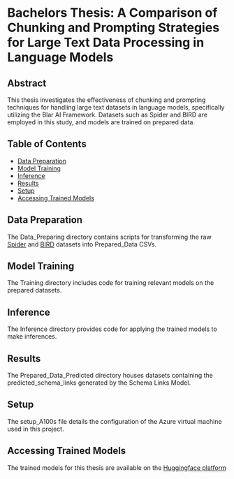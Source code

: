 # Bachelors Thesis: A Comparison of Chunking and Prompting Strategies for Large Text Data Processing in Language Models

## Abstract
This thesis investigates the effectiveness of chunking and prompting techniques for handling large text datasets in language models, specifically utilizing the Blar AI Framework. Datasets such as Spider and BIRD are employed in this study, and models are trained on prepared data.

## Table of Contents
* [Data Preparation](#Data-Preparation)
* [Model Training](#Model-Training)
* [Inference](#Inference)
* [Results](#Results)
* [Setup](#Setup)
* [Accessing Trained Models](#Accessing-Trained-Models)

## Data Preparation
The Data_Preparing directory contains scripts for transforming the raw [Spider](https://yale-lily.github.io//spider) and [BIRD](https://bird-bench.github.io/) datasets into Prepared_Data CSVs.

## Model Training 
The Training directory includes code for training relevant models on the prepared datasets.

## Inference 
The Inference directory provides code for applying the trained models to make inferences.

## Results 
The Prepared_Data_Predicted directory houses datasets containing the predicted_schema_links generated by the Schema Links Model.

## Setup
The setup_A100s file details the configuration of the Azure virtual machine used in this project.

## Accessing Trained Models
The trained models for this thesis are available on the [Huggingface platform](https://huggingface.co/BotoxBernd) 
